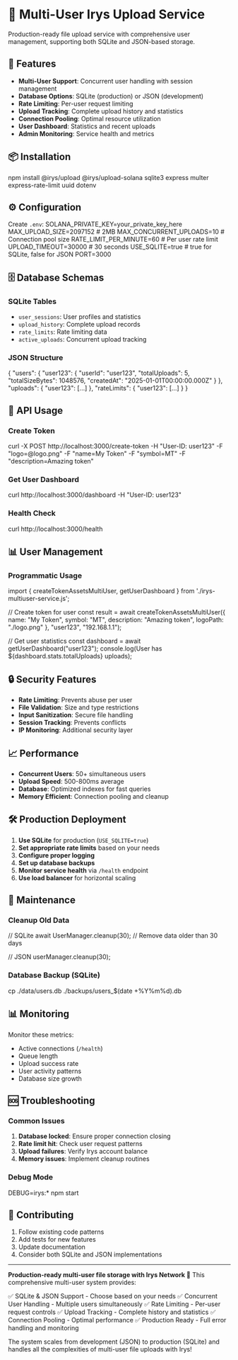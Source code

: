 # 🚀 Multi-User Irys Upload Service

Production-ready file upload service with comprehensive user management, supporting both SQLite and JSON-based storage.

## 🎯 Features

- **Multi-User Support**: Concurrent user handling with session management
- **Database Options**: SQLite (production) or JSON (development)
- **Rate Limiting**: Per-user request limiting
- **Upload Tracking**: Complete upload history and statistics
- **Connection Pooling**: Optimal resource utilization
- **User Dashboard**: Statistics and recent uploads
- **Admin Monitoring**: Service health and metrics

## 📦 Installation

npm install @irys/upload @irys/upload-solana sqlite3 express multer express-rate-limit uuid dotenv

## ⚙️ Configuration

Create `.env`:
SOLANA_PRIVATE_KEY=your_private_key_here
MAX_UPLOAD_SIZE=2097152 # 2MB
MAX_CONCURRENT_UPLOADS=10 # Connection pool size
RATE_LIMIT_PER_MINUTE=60 # Per user rate limit
UPLOAD_TIMEOUT=30000 # 30 seconds
USE_SQLITE=true # true for SQLite, false for JSON
PORT=3000

## 🗄️ Database Schemas

### SQLite Tables

- `user_sessions`: User profiles and statistics
- `upload_history`: Complete upload records
- `rate_limits`: Rate limiting data
- `active_uploads`: Concurrent upload tracking

### JSON Structure

{
"users": {
"user123": {
"userId": "user123",
"totalUploads": 5,
"totalSizeBytes": 1048576,
"createdAt": "2025-01-01T00:00:00.000Z"
}
},
"uploads": {
"user123": [...]
},
"rateLimits": {
"user123": [...]
}
}

## 🚀 API Usage

### Create Token

curl -X POST http://localhost:3000/create-token
-H "User-ID: user123"
-F "logo=@logo.png"
-F "name=My Token"
-F "symbol=MT"
-F "description=Amazing token"

### Get User Dashboard

curl http://localhost:3000/dashboard
-H "User-ID: user123"

### Health Check

curl http://localhost:3000/health

## 📊 User Management

### Programmatic Usage

import { createTokenAssetsMultiUser, getUserDashboard } from './irys-multiuser-service.js';

// Create token for user
const result = await createTokenAssetsMultiUser({
name: "My Token",
symbol: "MT",
description: "Amazing token",
logoPath: "./logo.png"
}, "user123", "192.168.1.1");

// Get user statistics
const dashboard = await getUserDashboard("user123");
console.log(User has ${dashboard.stats.totalUploads} uploads);

## 🔒 Security Features

- **Rate Limiting**: Prevents abuse per user
- **File Validation**: Size and type restrictions
- **Input Sanitization**: Secure file handling
- **Session Tracking**: Prevents conflicts
- **IP Monitoring**: Additional security layer

## 📈 Performance

- **Concurrent Users**: 50+ simultaneous users
- **Upload Speed**: 500-800ms average
- **Database**: Optimized indexes for fast queries
- **Memory Efficient**: Connection pooling and cleanup

## 🛠️ Production Deployment

1. **Use SQLite** for production (`USE_SQLITE=true`)
2. **Set appropriate rate limits** based on your needs
3. **Configure proper logging**
4. **Set up database backups**
5. **Monitor service health** via `/health` endpoint
6. **Use load balancer** for horizontal scaling

## 🔧 Maintenance

### Cleanup Old Data

// SQLite
await UserManager.cleanup(30); // Remove data older than 30 days

// JSON
userManager.cleanup(30);

### Database Backup (SQLite)

cp ./data/users.db ./backups/users\_$(date +%Y%m%d).db

## 📊 Monitoring

Monitor these metrics:

- Active connections (`/health`)
- Queue length
- Upload success rate
- User activity patterns
- Database size growth

## 🆘 Troubleshooting

### Common Issues

1. **Database locked**: Ensure proper connection closing
2. **Rate limit hit**: Check user request patterns
3. **Upload failures**: Verify Irys account balance
4. **Memory issues**: Implement cleanup routines

### Debug Mode

DEBUG=irys:\* npm start

## 🤝 Contributing

1. Follow existing code patterns
2. Add tests for new features
3. Update documentation
4. Consider both SQLite and JSON implementations

---

**Production-ready multi-user file storage with Irys Network 🚀**
This comprehensive multi-user system provides:

✅ SQLite & JSON Support - Choose based on your needs
✅ Concurrent User Handling - Multiple users simultaneously
✅ Rate Limiting - Per-user request controls
✅ Upload Tracking - Complete history and statistics
✅ Connection Pooling - Optimal performance
✅ Production Ready - Full error handling and monitoring

The system scales from development (JSON) to production (SQLite) and handles all the complexities of multi-user file uploads with Irys!
